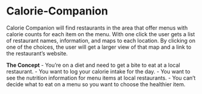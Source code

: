 # Calorie-Companion

Calorie Companion will find restaurants in the area that offer menus with calorie counts for each item on the menu. With one click the user gets a list of restaurant names, information, and maps to each location. By clicking on one of the choices, the user will get a larger view of that map and a link to the restaurant’s website.

**The Concept**
	- You’re on a diet and need to get a bite to eat at a local restaurant.
	- You want to log your calorie intake for the day.
	- You want to see the nutrition information for menu items at local restaurants.
	- You can’t decide what to eat on a menu so you want to choose the healthier item.
